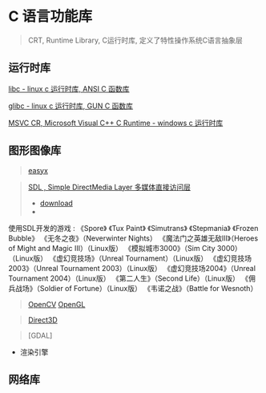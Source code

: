 # C 语言功能库

> CRT, Runtime Library, C运行时库, 定义了特性操作系统C语言抽象层

## 运行时库

[libc - linux c 运行时库, ANSI C 函数库]()

[glibc - linux c 运行时库, GUN C 函数库](http://www.gnu.org/software/libc/libc.html)

[MSVC CR, Microsoft Visual C++ C Runtime - windows c 运行时库]()


## 图形图像库

> [easyx](easyx.md)

> [SDL , Simple DirectMedia Layer 多媒体直接访问层](http://www.libsdl.org/index.php)
>
> - [download](http://www.libsdl.org/download-2.0.php) [](http://www.libsdl.org/release/SDL2-2.0.14.tar.gz) [](http://www.libsdl.org/release/SDL2-2.0.14-win32-x64.zip)
> - [](https://github.com/libsdl-org/SDL)
>
> [](https://www.cnblogs.com/renhui/p/10449936.html)
>
> []()

使用SDL开发的游戏 :
《Spore》
《Tux Paint》
《Simutrans》
《Stepmania》
《Frozen Bubble》
《无冬之夜》（Neverwinter Nights）
《魔法门之英雄无敌III》（Heroes of Might and Magic III）（Linux版）
《模拟城市3000》（Sim City 3000）（Linux版）
《虚幻竞技场》（Unreal Tournament）（Linux版）
《虚幻竞技场2003》（Unreal Tournament 2003）（Linux版）
《虚幻竞技场2004》（Unreal Tournament 2004）（Linux版）
《第二人生》（Second Life）（Linux版）
《佣兵战场》（Soldier of Fortune）（Linux版）
《韦诺之战》（Battle for Wesnoth）

> [OpenCV]()
> [OpenGL]()

> [Direct3D]()

> [GDAL]

- 渲染引擎


## 网络库





